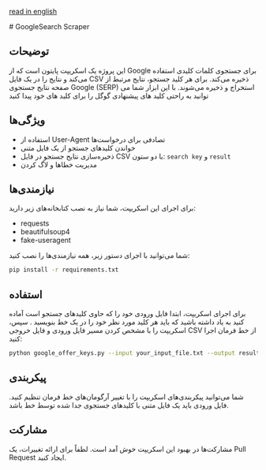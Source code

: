 [read in english ](README.en.md)
<div dir ='ltr' >
# GoogleSearch Scraper

## توضیحات
این پروژه یک اسکریپت پایتون است که از Google برای جستجوی کلمات کلیدی استفاده می‌کند و نتایج را در یک فایل CSV ذخیره می‌کند. برای هر کلید جستجو، نتایج مرتبط از صفحه نتایج جستجوی Google (SERP) استخراج و ذخیره می‌شوند.
با این ابزار شما می توانید به راحتی کلید های پیشنهادی گوگل را برای کلید های خود پیدا کنید 

## ویژگی‌ها
- استفاده از User-Agent تصادفی برای درخواست‌ها
- خواندن کلیدهای جستجو از یک فایل متنی
- ذخیره‌سازی نتایج جستجو در فایل CSV با دو ستون: `search key` و `result`
- مدیریت خطاها و لاگ کردن

## نیازمندی‌ها
برای اجرای این اسکریپت، شما نیاز به نصب کتابخانه‌های زیر دارید:
- requests
- beautifulsoup4
- fake-useragent

شما می‌توانید با اجرای دستور زیر، همه نیازمندی‌ها را نصب کنید:

```bash 
pip install -r requirements.txt
```

## استفاده
برای اجرای اسکریپت، ابتدا فایل ورودی خود را که حاوی کلیدهای جستجو است آماده کنید به یاد داشته باشید که باید هر کلید مورد نظر خود را در یک خط بنویسید . سپس، اسکریپت را با مشخص کردن مسیر فایل ورودی و فایل خروجی CSV از خط فرمان اجرا کنید:

```bash 
python google_offer_keys.py --input your_input_file.txt --output results.csv
```

## پیکربندی
شما می‌توانید پیکربندی‌های اسکریپت را با تغییر آرگومان‌های خط فرمان تنظیم کنید. فایل ورودی باید یک فایل متنی با کلیدهای جستجوی جدا شده توسط خط باشد.

## مشارکت
مشارکت‌ها در بهبود این اسکریپت خوش آمد است. لطفاً برای ارائه تغییرات، یک Pull Request ایجاد کنید.



</div>